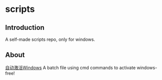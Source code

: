 # scripts
## Introduction
A self-made scripts repo, only for windows.
## About
[自动激活Windows](https://github.com/Sinetian/scripts/blob/main/自动激活Windows.bat) A batch file using cmd commands to activate windows-free!
